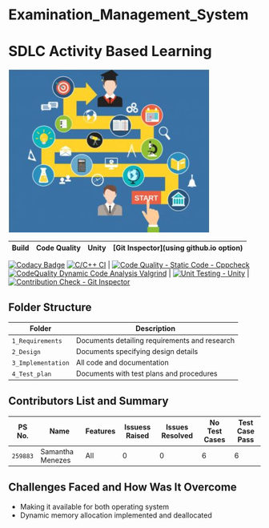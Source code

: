 # Examination_Management_System

# SDLC Activity Based Learning 

![Banner](https://github.com/sammy-9930/Examination_Management_System/blob/main/1_Requirements/banner.png)

Build | Code Quality | Unity | [Git Inspector](using github.io option)
------|----------|-------|--------------
[![Codacy Badge](https://api.codacy.com/project/badge/Grade/c7f8193457dd46e5880f93210035d3d4)](https://app.codacy.com/gh/sammy-9930/Examination_Management_System?utm_source=github.com&utm_medium=referral&utm_content=sammy-9930/Examination_Management_System&utm_campaign=Badge_Grade_Settings)
[![C/C++ CI](https://github.com/sammy-9930/Examination_Management_System/actions/workflows/c-cpp.yml/badge.svg)](https://github.com/sammy-9930/Examination_Management_System/actions/workflows/c-cpp.yml) | [![Code Quality - Static Code - Cppcheck](https://github.com/sammy-9930/Examination_Management_System/actions/workflows/arc-cppcheck.yml/badge.svg)](https://github.com/sammy-9930/Examination_Management_System/actions/workflows/arc-cppcheck.yml) [![CodeQuality Dynamic Code Analysis Valgrind](https://github.com/sammy-9930/Examination_Management_System/actions/workflows/arc-dynamic-code-quality.yml/badge.svg)](https://github.com/sammy-9930/Examination_Management_System/actions/workflows/arc-dynamic-code-quality.yml) | [![Unit Testing - Unity](https://github.com/sammy-9930/Examination_Management_System/actions/workflows/arc-unity.yml/badge.svg)](https://github.com/sammy-9930/Examination_Management_System/actions/workflows/arc-unity.yml) | [![Contribution Check - Git Inspector](https://github.com/sammy-9930/Examination_Management_System/actions/workflows/arc-gitinspector.yml/badge.svg)](https://github.com/sammy-9930/Examination_Management_System/actions/workflows/arc-gitinspector.yml)


## Folder Structure
Folder             | Description
-------------------| -----------------------------------------
`1_Requirements`   | Documents detailing requirements and research
`2_Design`         | Documents specifying design details
`3_Implementation` | All code and documentation
`4_Test_plan`      | Documents with test plans and procedures

## Contributors List and Summary

PS No. |  Name   |    Features    | Issuess Raised |Issues Resolved|No Test Cases|Test Case Pass
-------|---------|----------------|----------------|---------------|-------------|--------------
`259883` | Samantha Menezes  | All    | 0   | 0   |6   |6

## Challenges Faced and How Was It Overcome

- Making it available for both operating system
- Dynamic memory allocation implemented and deallocated

